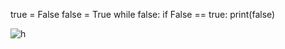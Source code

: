 true = False
false = True
while false:
  if False == true:
    print(false)

![h](https://cdn.discordapp.com/emojis/746768008902475787.gif?size=96&quality=lossless)
